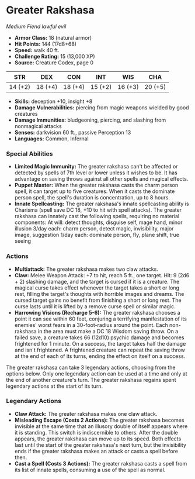 # Greater Rakshasa

*Medium* *Fiend* *lawful evil*

- **Armor Class:** 18 (natural armor)
- **Hit Points:** 144 (17d8+68)
- **Speed:** walk 40 ft.
- **Challenge Rating:** 15 (13,000 XP)
- **Source:** Creature Codex, page 0

| STR | DEX | CON | INT | WIS | CHA |
| --- | --- | --- | --- | --- | --- |
| 14 (+2) | 18 (+4) | 18 (+4) | 15 (+2) | 16 (+3) | 20 (+5) |

- **Skills:** deception +10, insight +8
- **Damage Vulnerabilities:** piercing from magic weapons wielded by good creatures
- **Damage Immunities:** bludgeoning, piercing, and slashing from nonmagical attacks
- **Senses:** darkvision 60 ft., passive Perception 13
- **Languages:** Common, Infernal

### Special Abilities

- **Limited Magic Immunity:** The greater rakshasa can't be affected or detected by spells of 7th level or lower unless it wishes to be. It has advantage on saving throws against all other spells and magical effects.
- **Puppet Master:** When the greater rakshasa casts the charm person spell, it can target up to five creatures. When it casts the dominate person spell, the spell's duration is concentration, up to 8 hours.
- **Innate Spellcasting:** The greater rakshasa's innate spellcasting ability is Charisma (spell save DC 18, +10 to hit with spell attacks). The greater rakshasa can innately cast the following spells, requiring no material components:
At will: detect thoughts, disguise self, mage hand, minor illusion
3/day each: charm person, detect magic, invisibility, major image, suggestion
1/day each: dominate person, fly, plane shift, true seeing

### Actions

- **Multiattack:** The greater rakshasa makes two claw attacks.
- **Claw:** Melee Weapon Attack: +7 to hit, reach 5 ft., one target. Hit: 9 (2d6 + 2) slashing damage, and the target is cursed if it is a creature. The magical curse takes effect whenever the target takes a short or long rest, filling the target's thoughts with horrible images and dreams. The cursed target gains no benefit from finishing a short or long rest. The curse lasts until it is lifted by a remove curse spell or similar magic.
- **Harrowing Visions (Recharge 5-6):** The greater rakshasa chooses a point it can see within 60 feet, conjuring a terrifying manifestation of its enemies' worst fears in a 30-foot-radius around the point. Each non-rakshasa in the area must make a DC 18 Wisdom saving throw. On a failed save, a creature takes 66 (12d10) psychic damage and becomes frightened for 1 minute. On a success, the target takes half the damage and isn't frightened. A frightened creature can repeat the saving throw at the end of each of its turns, ending the effect on itself on a success.

The greater rakshasa can take 3 legendary actions, choosing from the options below. Only one legendary action can be used at a time and only at the end of another creature's turn. The greater rakshasa regains spent legendary actions at the start of its turn.

### Legendary Actions

- **Claw Attack:** The greater rakshasa makes one claw attack.
- **Misleading Escape (Costs 2 Actions):** The greater rakshasa becomes invisible at the same time that an illusory double of itself appears where it is standing. This switch is indiscernible to others. After the double appears, the greater rakshasa can move up to its speed. Both effects last until the start of the greater rakshasa's next turn, but the invisibility ends if the greater rakshasa makes an attack or casts a spell before then.
- **Cast a Spell (Costs 3 Actions):** The greater rakshasa casts a spell from its list of innate spells, consuming a use of the spell as normal.
